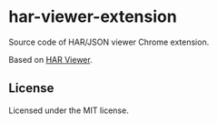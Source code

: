 # har-viewer-extension

Source code of HAR/JSON viewer Chrome extension.

Based on [HAR Viewer](https://github.com/janodvarko/harviewer).


## License

Licensed under the MIT license.
